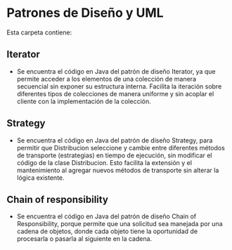 # Patrones de Diseño y UML

Esta carpeta contiene:

## Iterator
- Se encuentra el código en Java del patrón de diseño Iterator, ya que permite acceder a los elementos de una colección de manera secuencial sin exponer su estructura interna. Facilita la iteración sobre diferentes tipos de colecciones de manera uniforme y sin acoplar el cliente con la implementación de la colección.

## Strategy
- Se encuentra el código en Java del patrón de diseño Strategy, para permitir que Distribucion seleccione y cambie entre diferentes métodos de transporte (estrategias) en tiempo de ejecución, sin modificar el código de la clase Distribucion. Esto facilita la extensión y el mantenimiento al agregar nuevos métodos de transporte sin alterar la lógica existente.

## Chain of responsibility
- Se encuentra el código en Java del patrón de diseño Chain of Responsibility, porque permite que una solicitud sea manejada por una cadena de objetos, donde cada objeto tiene la oportunidad de procesarla o pasarla al siguiente en la cadena. 


